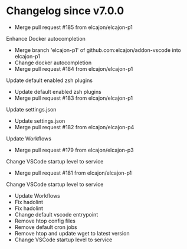 # Changelog since v7.0.0
- Merge pull request #185 from elcajon/elcajon-p1

Enhance Docker autocompletion 
- Merge branch 'elcajon-p1' of github.com:elcajon/addon-vscode into elcajon-p1 
- Change docker autocompletion 
- Merge pull request #184 from elcajon/elcajon-p1

Update default enabled zsh plugins 
- Update default enabled zsh plugins 
- Merge pull request #183 from elcajon/elcajon-p1

Update settings.json 
- Update settings.json 
- Merge pull request #182 from elcajon/elcajon-p4

Update Workflows 
- Merge pull request #179 from elcajon/elcajon-p3

Change VSCode startup level to service 
- Merge pull request #181 from elcajon/elcajon-p1

Change VSCode startup level to service 
- Update Workflows 
- Fix hadolint 
- Fix hadolint 
- Change default vscode entrypoint 
- Remove htop config files 
- Remove default cron jobs 
- Remove htop and update wget to latest version 
- Change VSCode startup level to service 
